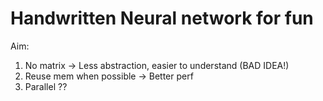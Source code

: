 # Handwritten Neural network for fun

Aim: 

1. No matrix -> Less abstraction, easier to understand (BAD IDEA!)
1. Reuse mem when possible -> Better perf 
1. Parallel ??
